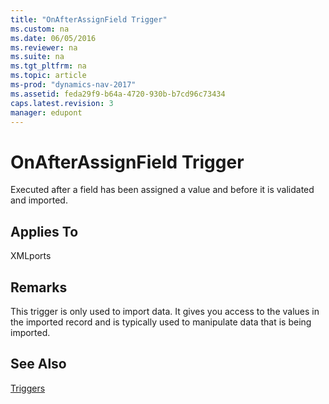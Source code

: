```yaml
---
title: "OnAfterAssignField Trigger"
ms.custom: na
ms.date: 06/05/2016
ms.reviewer: na
ms.suite: na
ms.tgt_pltfrm: na
ms.topic: article
ms-prod: "dynamics-nav-2017"
ms.assetid: feda29f9-b64a-4720-930b-b7cd96c73434
caps.latest.revision: 3
manager: edupont
---
```

# OnAfterAssignField Trigger
Executed after a field has been assigned a value and before it is validated and imported.  
  
## Applies To  
 XMLports  
  
## Remarks  
 This trigger is only used to import data. It gives you access to the values in the imported record and is typically used to manipulate data that is being imported.  
  
## See Also  
 [Triggers](Triggers.md)